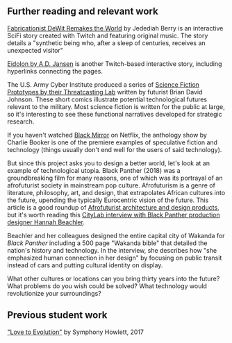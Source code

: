 

## Further reading and relevant work


[Fabricationist DeWit Remakes the World](http://thirdarchive.net/fabricationist-dewit-remakes-the-world/) by Jedediah Berry is an interactive SciFi story created with Twitch and featuring original music. The story details a "synthetic being who, after a sleep of centuries, receives an unexpected visitor"

[Eidolon by A.D. Jansen](http://ifarchive.jmac.org/if-archive/games/competition2014/Eidolon/Eidolon.html) is another Twitch-based interactive story, including hyperlinks connecting the pages.

The U.S. Army Cyber Institute produced a series of [Science Fiction Prototypes by their Threatcasting Lab](https://threatcasting.com/about/sci-fi-prototypes/) written by futurist Brian David Johnson. These short comics illustrate potential technological futures relevant to the military. Most science fiction is written for the public at large, so it's interesting to see these functional narratives developed for strategic research.

If you haven't watched [Black Mirror](https://en.wikipedia.org/wiki/Black_Mirror) on Netflix, the anthology show by Charlie Booker is one of the premiere examples of speculative fiction and technology \(things usually don't end well for the users of said technology\).

But since this project asks you to design a better world, let's look at an example of technological utopia. Black Panther (2018) was a groundbreaking film for many reasons, one of which was its portrayal of an afrofuturist society in mainstream pop culture. Afrofuturism is a genre of literature, philosophy, art, and design, that extrapolates African cultures into the future, upending the typically Eurocentric vision of the future. This article is a good roundup of [Afrofuturist architecture and design products](https://www.dezeen.com/2018/04/06/african-architects-designers-championing-afrofuturism/), but it's worth reading this [CityLab interview with Black Panther production designer Hannah Beachler](https://www.citylab.com/life/2018/11/black-panther-wakanda-golden-city-hannah-beachler-interview/574420/).

Beachler and her colleagues designed the entire capital city of Wakanda for _Black Panther_ including a 500 page "Wakanda bible" that detailed the nation's history and technology. In the interview, she describes how "she emphasized human connection in her design" by focusing on public transit instead of cars and putting cultural identity on display.

What other cultures or locations can you bring thirty years into the future? What problems do you wish could be solved? What technology would revolutionize your surroundings?

## Previous student work

["Love to Evolution"](https://cdn.rawgit.com/dmd-program/work-examples/e6fd4cc2/dmd100-narrative-project/love-to-evolution-narrative-project.html) by Symphony Howlett, 2017

